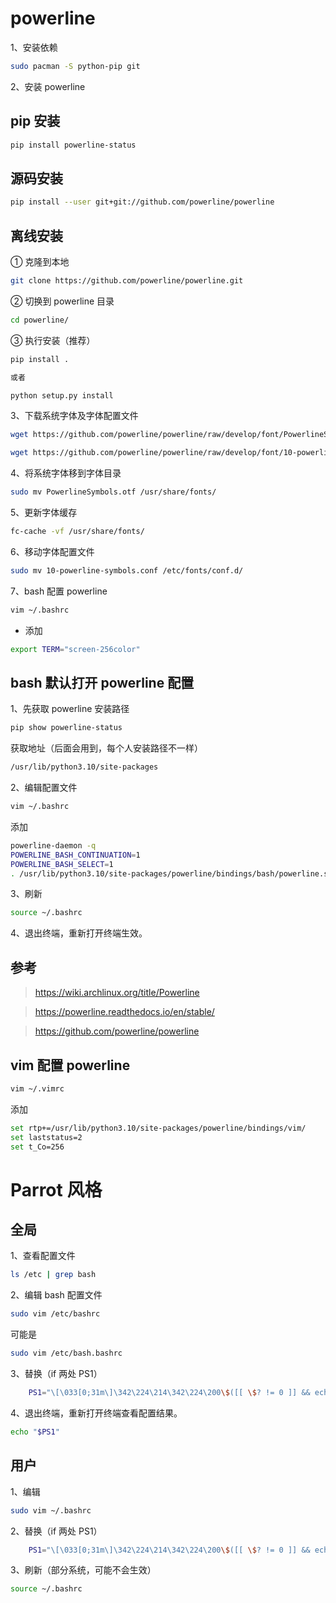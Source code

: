 # powerline

1、安装依赖

```sh
sudo pacman -S python-pip git
```

2、安装 powerline

## pip 安装

```sh
pip install powerline-status
```

## 源码安装

```sh
pip install --user git+git://github.com/powerline/powerline
```

## 离线安装

① 克隆到本地

```sh
git clone https://github.com/powerline/powerline.git
```

② 切换到 powerline 目录

```sh
cd powerline/
```

③ 执行安装（推荐）

```sh
pip install .

或者

python setup.py install
```

3、下载系统字体及字体配置文件

```sh
wget https://github.com/powerline/powerline/raw/develop/font/PowerlineSymbols.otf
```

```sh
wget https://github.com/powerline/powerline/raw/develop/font/10-powerline-symbols.conf
```

4、将系统字体移到字体目录

```sh
sudo mv PowerlineSymbols.otf /usr/share/fonts/
```

5、更新字体缓存

```sh
fc-cache -vf /usr/share/fonts/
```

6、移动字体配置文件

```sh
sudo mv 10-powerline-symbols.conf /etc/fonts/conf.d/
```

7、bash 配置 powerline

```sh
vim ~/.bashrc
```

- 添加

```sh
export TERM="screen-256color"
```

## bash 默认打开 powerline 配置

1、先获取 powerline 安装路径

```sh
pip show powerline-status
```

获取地址（后面会用到，每个人安装路径不一样）

```sh
/usr/lib/python3.10/site-packages
```

2、编辑配置文件

```sh
vim ~/.bashrc
```

添加

```sh
powerline-daemon -q
POWERLINE_BASH_CONTINUATION=1
POWERLINE_BASH_SELECT=1
. /usr/lib/python3.10/site-packages/powerline/bindings/bash/powerline.sh
```

3、刷新

```sh
source ~/.bashrc
```

4、退出终端，重新打开终端生效。

## 参考

> https://wiki.archlinux.org/title/Powerline

> https://powerline.readthedocs.io/en/stable/

> https://github.com/powerline/powerline

## vim 配置 powerline

```sh
vim ~/.vimrc
```

添加

```sh
set rtp+=/usr/lib/python3.10/site-packages/powerline/bindings/vim/
set laststatus=2
set t_Co=256
```

# Parrot 风格

## 全局

1、查看配置文件

```sh
ls /etc | grep bash
```

2、编辑 bash 配置文件

```sh
sudo vim /etc/bashrc
```

可能是

```sh
sudo vim /etc/bash.bashrc
```

3、替换（if 两处 PS1）

```sh
    PS1="\[\033[0;31m\]\342\224\214\342\224\200\$([[ \$? != 0 ]] && echo \"[\[\033[0;37m\]\342\234\227\[\033[0;31m\]]\342\224\200\")[$(if [[ ${EUID} == 0 ]]; then echo '\[\033[01;31m\]root\[\033[01;33m\]@\[\033[01;96m\]\h'; else echo '\[\033[0;39m\]\u\[\033[01;33m\]@\[\033[01;96m\]\h'; fi)\[\033[0;31m\]]\342\224\200[\[\033[0;32m\]\w\[\033[0;31m\]]\n\[\033[0;31m\]\342\224\224\342\224\200\342\224\200\342\225\274 \[\033[0m\]\[\e[01;33m\]\\$\[\e[0m\]"
```

4、退出终端，重新打开终端查看配置结果。

```sh
echo "$PS1" 
```

## 用户

1、编辑

```sh
sudo vim ~/.bashrc
```

2、替换（if 两处 PS1）

```sh
    PS1="\[\033[0;31m\]\342\224\214\342\224\200\$([[ \$? != 0 ]] && echo \"[\[\033[0;37m\]\342\234\227\[\033[0;31m\]]\342\224\200\")[$(if [[ ${EUID} == 0 ]]; then echo '\[\033[01;31m\]root\[\033[01;33m\]@\[\033[01;96m\]\h'; else echo '\[\033[0;39m\]\u\[\033[01;33m\]@\[\033[01;96m\]\h'; fi)\[\033[0;31m\]]\342\224\200[\[\033[0;32m\]\w\[\033[0;31m\]]\n\[\033[0;31m\]\342\224\224\342\224\200\342\224\200\342\225\274 \[\033[0m\]\[\e[01;33m\]\\$\[\e[0m\]"
```

3、刷新（部分系统，可能不会生效）

```sh
source ~/.bashrc
```
